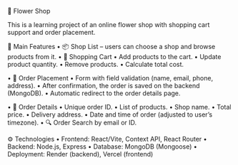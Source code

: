 🌸 Flower Shop

This is a learning project of an online flower shop with shopping cart support and order placement.

🔑 Main Features
• 📦 Shop List – users can choose a shop and browse products from it.
• 🛒 Shopping Cart
• Add products to the cart.
• Update product quantity.
• Remove products.
• Calculate total cost.

• 📝 Order Placement
• Form with field validation (name, email, phone, address).
• After confirmation, the order is saved on the backend (MongoDB).
• Automatic redirect to the order details page.

• 📑 Order Details
• Unique order ID.
• List of products.
• Shop name.
• Total price.
• Delivery address.
• Date and time of order (adjusted to user’s timezone).
• 🔍 Order Search by email or ID.

⚙️ Technologies
• Frontend: React/Vite, Context API, React Router
• Backend: Node.js, Express
• Database: MongoDB (Mongoose)
• Deployment: Render (backend), Vercel (frontend)

